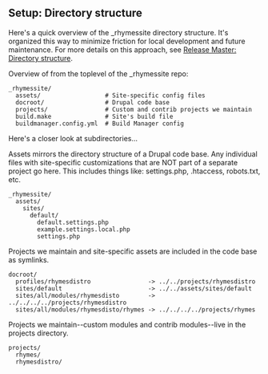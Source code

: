 Setup: Directory structure
--------------------------

Here's a quick overview of the _rhymessite directory structure. It's organized
this way to minimize friction for local development and future maintenance.
For more details on this approach, see [Release Master: Directory structure](../release-master/directory-structure.html).


Overview of from the toplevel of the _rhymessite repo:

    _rhymessite/
      assets/                  # Site-specific config files
      docroot/                 # Drupal code base
      projects/                # Custom and contrib projects we maintain
      build.make               # Site's build file
      buildmanager.config.yml  # Build Manager config

Here's a closer look at subdirectories...

Assets mirrors the directory structure of a Drupal code base. Any individual
files with site-specific customizations that are NOT part of a separate project
go here. This includes things like: settings.php, .htaccess, robots.txt, etc.

    _rhymessite/
      assets/                       
        sites/
          default/
            default.settings.php
            example.settings.local.php
            settings.php

Projects we maintain and site-specific assets are included in the code base as symlinks.

    docroot/
      profiles/rhymesdistro                -> ../../projects/rhymesdistro
      sites/default                        -> ../../assets/sites/default
      sites/all/modules/rhymesdisto        -> ../../../../projects/rhymesdistro 
      sites/all/modules/rhymesdisto/rhymes -> ../../../../projects/rhymes

Projects we maintain--custom modules and contrib modules--live in the projects
directory.

    projects/
      rhymes/
      rhymesdistro/
